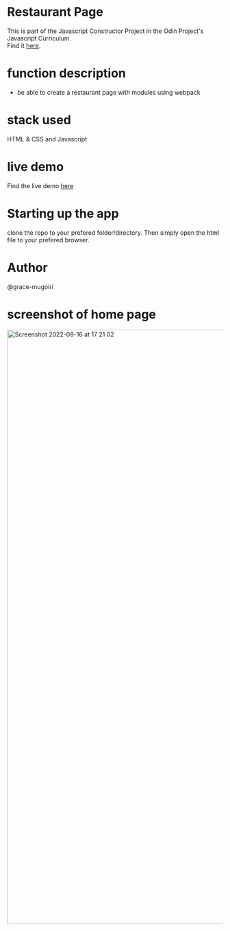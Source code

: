 # Restaurant Page
This is part of the Javascript Constructor Project in the Odin Project's Javascript Curriculum. <br />
Find it [here](https://www.theodinproject.com/courses/javascript/lessons/restaurant-page).

# function description
- be able to create a restaurant page with modules using webpack

# stack used
HTML & CSS and Javascript

# live demo
Find the live demo [here](https://grace-mugoiri.github.io/Restaurant-Page/dist/index.html)

# Starting up the app
clone the repo to your prefered folder/directory. Then simply open the html file to your prefered browser.

# Author
@grace-mugoiri

# screenshot of home page

<img width="1385" alt="Screenshot 2022-08-16 at 17 21 02" src="https://user-images.githubusercontent.com/20679425/184903414-fc99700c-cd0c-4ffb-976f-2792afaad3d3.png">

